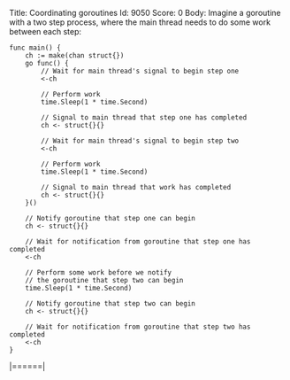 Title: Coordinating goroutines
Id: 9050
Score: 0
Body:
Imagine a goroutine with a two step process, where the main thread needs to do some work between each step:

```
func main() {
    ch := make(chan struct{})
    go func() {
        // Wait for main thread's signal to begin step one
        <-ch
        
        // Perform work
        time.Sleep(1 * time.Second)
        
        // Signal to main thread that step one has completed
        ch <- struct{}{}
        
        // Wait for main thread's signal to begin step two
        <-ch
        
        // Perform work
        time.Sleep(1 * time.Second)
        
        // Signal to main thread that work has completed
        ch <- struct{}{}
    }()
    
    // Notify goroutine that step one can begin
    ch <- struct{}{}
    
    // Wait for notification from goroutine that step one has completed
    <-ch

    // Perform some work before we notify
    // the goroutine that step two can begin
    time.Sleep(1 * time.Second)
    
    // Notify goroutine that step two can begin
    ch <- struct{}{}
    
    // Wait for notification from goroutine that step two has completed
    <-ch
}
```
|======|
